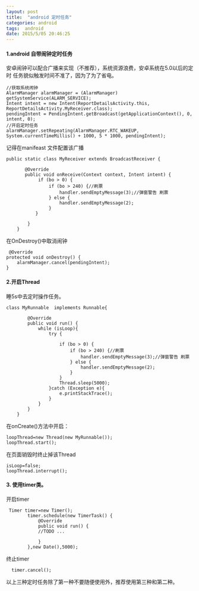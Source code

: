 ```yaml
---
layout: post
title:  "android 定时任务"
categories: android
tags:  android
date: 2015/5/05 20:46:25
---
```




#### 1.android 自带闹钟定时任务

安卓闹钟可以配合广播来实现（不推荐），系统资源浪费，安卓系统在5.0以后的定时
任务貌似触发时间不准了，因为了为了省电。

<!--more-->


```
//获取系统闹钟
AlarmManager alarmManager = (AlarmManager) getSystemService(ALARM_SERVICE);
Intent intent = new Intent(ReportDetailsActivity.this, ReportDetailsActivity.MyReceiver.class);
pendingIntent = PendingIntent.getBroadcast(getApplicationContext(), 0, intent, 0);
//开启定时任务
alarmManager.setRepeating(AlarmManager.RTC_WAKEUP, System.currentTimeMillis() + 1000, 5 * 1000, pendingIntent);

```
记得在manifeast 文件配置该广播
```
public static class MyReceiver extends BroadcastReceiver {

       @Override
       public void onReceive(Context context, Intent intent) {
            if (bo > 0) {
                if (bo > 240) {//刷票
                    handler.sendEmptyMessage(3);//弹窗警告 刷票
                } else {
                    handler.sendEmptyMessage(2);
                }
           }

        }
    }

```

在OnDestroy()中取消闹钟

```
 @Override
protected void onDestroy() {
    alarmManager.cancel(pendingIntent);
}

```

#### 2.开启Thread

睡5s中去定时操作任务。
```
class MyRunnable  implements Runnable{

        @Override
        public void run() {
            while (isLoop){
                try {

                    if (bo > 0) {
                        if (bo > 240) {//刷票
                            handler.sendEmptyMessage(3);//弹窗警告 刷票
                        } else {
                            handler.sendEmptyMessage(2);
                        }
                    }
                    Thread.sleep(5000);
                }catch (Exception e){
                    e.printStackTrace();
                }
            }
        }
    }

```
在onCreate()方法中开启：
```
loopThread=new Thread(new MyRunnable());
loopThread.start();
```
在页面销毁时终止掉该Thread
```
isLoop=false;
loopThread.interrupt();
```
#### 3. 使用timer类。

开启timer
```
 Timer timer=new Timer();
        timer.schedule(new TimerTask() {
            @Override
            public void run() {
            //TODO ...

            }
        },new Date(),5000);
```

终止timer

```
  timer.cancel();
```
以上三种定时任务除了第一种不要随便使用外，推荐使用第三种和第二种。
